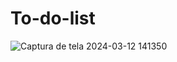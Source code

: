 # To-do-list

![Captura de tela 2024-03-12 141350](https://github.com/4dller/To-do-List/assets/105998603/1d690e63-217b-43d8-8c0d-a8139e45f4d3)
